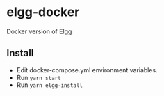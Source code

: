 # elgg-docker
Docker version of Elgg

## Install
* Edit docker-compose.yml environment variables.
* Run `yarn start`
* Run `yarn elgg-install`
